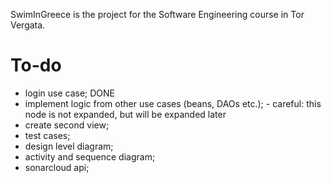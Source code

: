 SwimInGreece is the project for the Software Engineering course in Tor Vergata.

# To-do
- login use case; DONE
- implement logic from other use cases (beans, DAOs etc.);
      - careful: this node is not expanded, but will be expanded later
- create second view;
- test cases;
- design level diagram;
- activity and sequence diagram;
- sonarcloud api;
  
